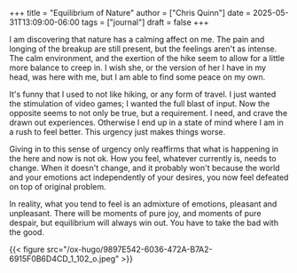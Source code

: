 +++
title = "Equilibrium of Nature"
author = ["Chris Quinn"]
date = 2025-05-31T13:09:00-06:00
tags = ["journal"]
draft = false
+++

I am discovering that nature has a calming affect on me. The pain and longing of the breakup are
still present, but the feelings aren't as intense. The calm environment, and the exertion of the
hike seem to allow for a little more balance to creep in. I wish she, or the version of her I have
in my head, was here with me, but I am able to find some peace on my own.

It's funny that I used to not like hiking, or any form of travel. I just wanted the stimulation of
video games; I wanted the full blast of input. Now the opposite seems to not only be true, but a
requirement. I need, and crave the drawn out experiences. Otherwise I end up in a state of mind
where I am in a rush to feel better. This urgency just makes things worse.

Giving in to this sense of urgency only reaffirms that what is happening in the here and now is not
ok. How you feel, whatever currently is, needs to change. When it doesn't change, and it probably
won't because the world and your emotions act independently of your desires, you now feel defeated
on top of original problem.

In reality, what you tend to feel is an admixture of emotions, pleasant and unpleasant. There will
be moments of pure joy, and moments of pure despair, but equilibrium will always win out. You have
to take the bad with the good.

{{< figure src="/ox-hugo/9897E542-6036-472A-B7A2-6915F0B6D4CD_1_102_o.jpeg" >}}
